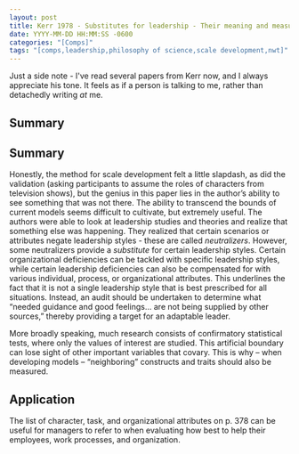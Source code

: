 ```yaml
---
layout: post
title: Kerr 1978 - Substitutes for leadership - Their meaning and measurement
date: YYYY-MM-DD HH:MM:SS -0600
categories: "[Comps]"
tags: "[comps,leadership,philosophy of science,scale development,nwt]"
---
```


Just a side note - I've read several papers from Kerr now, and I always appreciate his tone.  It feels as if a person is talking to me, rather than detachedly writing _at_ me.

## Summary
## Summary
Honestly, the method for scale development felt a little slapdash, as did the validation (asking participants to assume the roles of characters from television shows), but the genius in this paper lies in the author’s ability to see something that was not there.  The ability to transcend the bounds of current models seems difficult to cultivate, but extremely useful.  The authors were able to look at leadership studies and theories and realize that something else was happening.  They realized that certain scenarios or attributes negate leadership styles - these are called _neutralizers_.  However, some neutralizers provide a _substitute_ for certain leadership styles.  Certain organizational deficiencies can be tackled with specific leadership styles, while certain leadership deficiencies can also be compensated for with various individual, process, or organizational attributes.  This underlines the fact that it is not a single leadership style that is best prescribed for all situations.  Instead, an audit should be undertaken to determine what “needed guidance and good feelings… are not being supplied by other sources,” thereby providing a target for an adaptable leader.

More broadly speaking, much research consists of confirmatory statistical tests, where only the values of interest are studied.  This artificial boundary can lose sight of other important variables that covary.  This is why – when developing models – “neighboring” constructs and traits should also be measured.

## Application
The list of character, task, and organizational attributes on p. 378 can be useful for managers to refer to when evaluating how best to help their employees, work processes, and organization.

